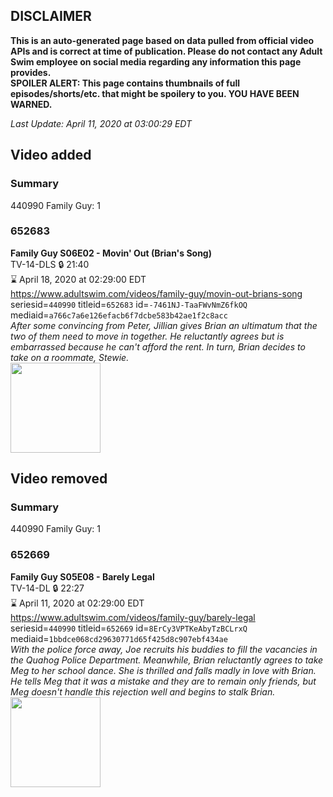 ## DISCLAIMER
**This is an auto-generated page based on data pulled from official video APIs and is correct at time of publication. Please do not contact any Adult Swim employee on social media regarding any information this page provides.**  
**SPOILER ALERT: This page contains thumbnails of full episodes/shorts/etc. that might be spoilery to you. YOU HAVE BEEN WARNED.**  

_Last Update: April 11, 2020 at 03:00:29 EDT_
## Video added
### Summary
440990 Family Guy: 1  
### 652683
**Family Guy S06E02 - Movin' Out (Brian's Song)**  
TV-14-DLS 🔒 21:40  
⌛ April 18, 2020 at 02:29:00 EDT  
https://www.adultswim.com/videos/family-guy/movin-out-brians-song  
seriesid=`440990` titleid=`652683` id=`-7461NJ-TaaFWvNmZ6fkOQ` mediaid=`a766c7a6e126efacb6f7dcbe583b42ae1f2c8acc`  
_After some convincing from Peter, Jillian gives Brian an ultimatum that the two of them need to move in together.  He reluctantly agrees but is embarrassed because he can't afford the rent.  In turn, Brian decides to take on a roommate, Stewie._  
<a href="https://i.cdn.turner.com/asfix/repository//8a25c3920eaf5fa6010eaffb99c438bf/thumbnail_6075181839871523081.jpg"><img src="https://i.cdn.turner.com/asfix/repository//8a25c3920eaf5fa6010eaffb99c438bf/thumbnail_6075181839871523081.jpg" height="144px" /></a>
## Video removed
### Summary
440990 Family Guy: 1  
### 652669
**Family Guy S05E08 - Barely Legal**  
TV-14-DL 🔒 22:27  
⌛ April 11, 2020 at 02:29:00 EDT  
https://www.adultswim.com/videos/family-guy/barely-legal  
seriesid=`440990` titleid=`652669` id=`8ErCy3VPTKeAbyTzBCLrxQ` mediaid=`1bbdce068cd29630771d65f425d8c907ebf434ae`  
_With the police force away, Joe recruits his buddies to fill the vacancies in the Quahog Police Department.
Meanwhile, Brian reluctantly agrees to take Meg to her school dance.  She is thrilled and falls madly in love with Brian.  He tells Meg that it was a mistake and they are to remain only friends, but Meg doesn't handle this rejection well and begins to stalk Brian._  
<a href="https://i.cdn.turner.com/adultswim/big/image-upload/thumbnails/thumb-2_image-15420416745254.jpg"><img src="https://i.cdn.turner.com/adultswim/big/image-upload/thumbnails/thumb-2_image-15420416745254.jpg" height="144px" /></a>
